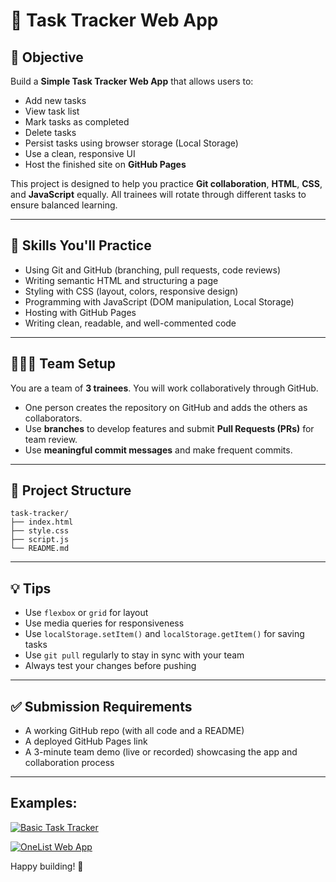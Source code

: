 # 📝 Task Tracker Web App

## 🎯 Objective

Build a **Simple Task Tracker Web App** that allows users to:

-   Add new tasks
-   View task list
-   Mark tasks as completed
-   Delete tasks
-   Persist tasks using browser storage (Local Storage)
-   Use a clean, responsive UI
-   Host the finished site on **GitHub Pages**

This project is designed to help you practice **Git collaboration**, **HTML**, **CSS**, and **JavaScript** equally. All trainees will rotate through different tasks to ensure balanced learning.

---

## 🧠 Skills You'll Practice

-   Using Git and GitHub (branching, pull requests, code reviews)
-   Writing semantic HTML and structuring a page
-   Styling with CSS (layout, colors, responsive design)
-   Programming with JavaScript (DOM manipulation, Local Storage)
-   Hosting with GitHub Pages
-   Writing clean, readable, and well-commented code

---

## 👨‍👩‍👦 Team Setup

You are a team of **3 trainees**. You will work collaboratively through GitHub.

-   One person creates the repository on GitHub and adds the others as collaborators.
-   Use **branches** to develop features and submit **Pull Requests (PRs)** for team review.
-   Use **meaningful commit messages** and make frequent commits.

---

## 📁 Project Structure

```
task-tracker/
├── index.html
├── style.css
├── script.js
└── README.md
```

---

## 💡 Tips

-   Use `flexbox` or `grid` for layout
-   Use media queries for responsiveness
-   Use `localStorage.setItem()` and `localStorage.getItem()` for saving tasks
-   Use `git pull` regularly to stay in sync with your team
-   Always test your changes before pushing

---

## ✅ Submission Requirements

-   A working GitHub repo (with all code and a README)
-   A deployed GitHub Pages link
-   A 3-minute team demo (live or recorded) showcasing the app and collaboration process

---

## Examples:

[![Basic Task Tracker](https://i.ibb.co/hRLJb9z9/task-tracker-2diba.png)](https://roadmap.sh/projects/task-tracker-js)

[![OneList Web App](https://i.ibb.co/0RcVbPch/Screenshot-2025-05-21-163132.png)](https://useonelist.com/app/)

Happy building! 🚀
